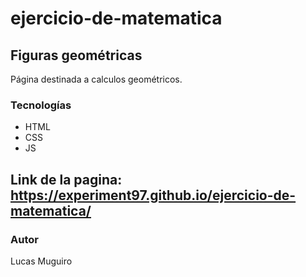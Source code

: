 # ejercicio-de-matematica
## Figuras geométricas
Página destinada a calculos geométricos.

### Tecnologías
* HTML
* CSS
* JS

## Link de la pagina: https://experiment97.github.io/ejercicio-de-matematica/

### Autor
Lucas Muguiro
